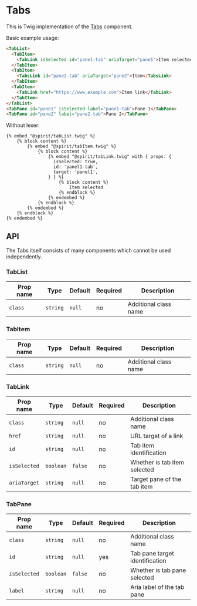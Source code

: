 # Tabs

This is Twig implementation of the [Tabs] component.

Basic example usage:

```html
<TabList>
  <TabItem>
    <TabLink isSelected id="pane1-tab" ariaTarget="pane1">Item selected</TabLink>
  </TabItem>
  <TabItem>
    <TabsLink id="pane2-tab" ariaTarget="pane2">Item</TabsLink>
  </TabItem>
  <TabItem>
    <TabLink href="https://www.example.com">Item link</TabLink>
  </TabItem>
</TabList>
<TabPane id="pane1" isSelected label="pane1-tab">Pane 1</TabPane>
<TabPane id="pane2" label="pane2-tab">Pane 2</TabPane>
```

Without lexer:

```twig
{% embed "@spirit/tabList.twig" %}
    {% block content %}
        {% embed "@spirit/tabItem.twig" %}
            {% block content %}
                {% embed "@spirit/tabLink.twig" with { props: {
                  isSelected: true,
                  id: 'panel1-tab',
                  target: 'panel1',
                } } %}
                    {% block content %}
                        Item selected
                    {% endblock %}
                {% endembed %}
            {% endblock %}
        {% endembed %}
    {% endblock %}
{% endembed %}
```

## API

The Tabs itself consists of many components which cannot be used independently.

### TabList

| Prop name | Type     | Default | Required | Description           |
| --------- | -------- | ------- | -------- | --------------------- |
| `class`   | `string` | `null`  | no       | Additional class name |

### TabItem

| Prop name | Type     | Default | Required | Description           |
| --------- | -------- | ------- | -------- | --------------------- |
| `class`   | `string` | `null`  | no       | Additional class name |

### TabLink

| Prop name    | Type      | Default | Required | Description                  |
| ------------ | --------- | ------- | -------- | ---------------------------- |
| `class`      | `string`  | `null`  | no       | Additional class name        |
| `href`       | `string`  | `null`  | no       | URL target of a link         |
| `id`         | `string ` | `null`  | no       | Tab item identification      |
| `isSelected` | `boolean` | `false` | no       | Whether is tab item selected |
| `ariaTarget` | `string`  | `null`  | no       | Target pane of the tab item  |

### TabPane

| Prop name    | Type      | Default | Required | Description                    |
| ------------ | --------- | ------- | -------- | ------------------------------ |
| `class`      | `string`  | `null`  | no       | Additional class name          |
| `id`         | `string ` | `null`  | yes      | Tab pane target identification |
| `isSelected` | `boolean` | `false` | no       | Whether is tab pane selected   |
| `label`      | `string`  | `null`  | no       | Aria label of the tab pane     |

[tabs]: https://github.com/lmc-eu/spirit-design-system/tree/main/packages/web/src/scss/components/Tabs
